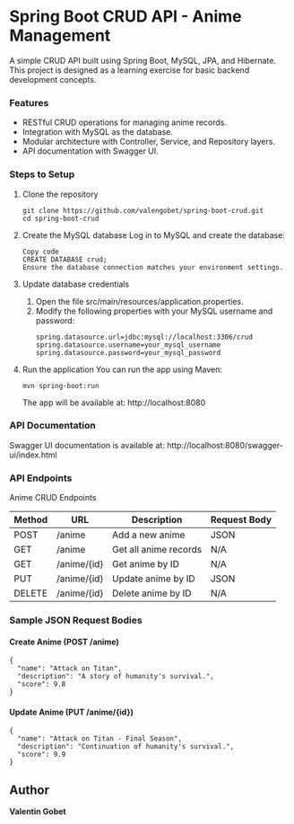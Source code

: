 # Spring Boot CRUD API - Anime Management
A simple CRUD API built using Spring Boot, MySQL, JPA, and Hibernate. This project is designed as a learning exercise for basic backend development concepts.

### Features
- RESTful CRUD operations for managing anime records.
- Integration with MySQL as the database.
- Modular architecture with Controller, Service, and Repository layers.
- API documentation with Swagger UI.


### Steps to Setup
1. Clone the repository
   ```
   git clone https://github.com/valengobet/spring-boot-crud.git
   cd spring-boot-crud
   ```

2. Create the MySQL database
Log in to MySQL and create the database:
   ```
   Copy code
   CREATE DATABASE crud;
   Ensure the database connection matches your environment settings.
   ```

3. Update database credentials
   1. Open the file src/main/resources/application.properties.
   2. Modify the following properties with your MySQL username and password:
      ```
      spring.datasource.url=jdbc:mysql://localhost:3306/crud
      spring.datasource.username=your_mysql_username
      spring.datasource.password=your_mysql_password
      ```

4. Run the application
You can run the app using Maven:
   ```
   mvn spring-boot:run
   ```
   The app will be available at:
   http://localhost:8080


### API Documentation
Swagger UI documentation is available at:
http://localhost:8080/swagger-ui/index.html


### API Endpoints
Anime CRUD Endpoints

| Method | URL | Description | Request Body |
|--------------|--------------|--------------|--------------|
| POST | /anime | Add a new anime | JSON
| GET | /anime | Get all anime records | N/A
| GET | /anime/{id} | Get anime by ID | N/A
| PUT | /anime/{id} | Update anime by ID | JSON
| DELETE | /anime/{id} | Delete anime by ID | N/A


### Sample JSON Request Bodies
#### Create Anime (POST /anime)

```
{
  "name": "Attack on Titan",
  "description": "A story of humanity's survival.",
  "score": 9.8
}
```
#### Update Anime (PUT /anime/{id})
```
{
  "name": "Attack on Titan - Final Season",
  "description": "Continuation of humanity's survival.",
  "score": 9.9
}
```

## Author
**Valentin Gobet**

